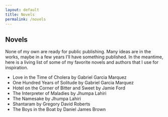 ```yaml
---
layout: default
title: Novels
permalink: /novels
---
```


## Novels

None of my own are ready for public publishing. Many ideas are in the works, maybe in a few years I’ll have something published. In the meantime, here is a living list of some of my favorite novels and authors that I use for inspiration.

* Love in the Time of Cholera by Gabriel Garcia Marquez
* One Hundred Years of Solitude by Gabriel Garcia Marquez
* Hotel on the Corner of Bitter and Sweet by Jamie Ford
* The Interpreter of Maladies by Jhumpa Lahiri
* The Namesake by Jhumpa Lahiri
* Shantaram by Gregory David Roberts
* The Boys in the Boat by Daniel James Brown

<form>
  <!-- Form stuff -->
</form>